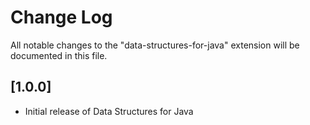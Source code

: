 # Change Log

All notable changes to the "data-structures-for-java" extension will be documented in this file.

## [1.0.0]

- Initial release of Data Structures for Java

